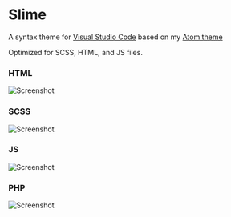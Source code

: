 # Slime
A syntax theme for [Visual Studio Code](https://code.visualstudio.com) based on my [Atom theme](https://github.com/smlombardi/slime)

Optimized for SCSS, HTML, and JS files.


### HTML
![Screenshot](https://github.com/smlombardi/theme-slime/raw/master/screenshots/html.png)

### SCSS
![Screenshot](https://github.com/smlombardi/theme-slime/raw/master/screenshots/scss.png)

### JS
![Screenshot](https://github.com/smlombardi/theme-slime/raw/master/screenshots/js.png)

### PHP
![Screenshot](https://github.com/smlombardi/theme-slime/raw/master/screenshots/php.png)
